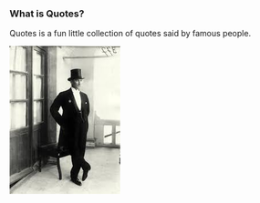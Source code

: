 ### What is Quotes?

Quotes is a fun little collection of quotes said by famous people.

![Clever Gent](./public/top_class.jpeg)
